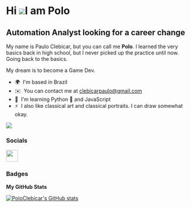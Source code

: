 Hi ![](https://user-images.githubusercontent.com/18350557/176309783-0785949b-9127-417c-8b55-ab5a4333674e.gif)I am Polo
======================================================================================================================================

Automation Analyst looking for a career change
----------------------------------------------

My name is Paulo Clebicar, but you can call me **Polo**. I learned the very basics back in high school, but I never picked up the practice until now. Going back to the basics.

My dream is to become a Game Dev.

* 🌍  I'm based in Brazil
* ✉️  You can contact me at [clebicarpaulo@gmail.com](mailto:clebicarpaulo@gmail.com)
* 🧠  I'm learning Python 🐍 and JavaScript
* ⚡  I also like classical art and classical portraits. I can draw somewhat okay.

<a href="https://www.github.com/PoloClebicar" target="_blank" rel="noreferrer"><img
src="https://img.shields.io/github/followers/PoloClebicar?logo=github&style=for-the-badge&color=0891b2&labelColor=1c1917" /></a>

### Socials

<p align="left"> <a href="https://www.github.com/PoloClebicar" target="_blank" rel="noreferrer"> <picture> <source media="(prefers-color-scheme: dark)" srcset="https://raw.githubusercontent.com/danielcranney/readme-generator/main/public/icons/socials/github-dark.svg" /> <source media="(prefers-color-scheme: light)" srcset="https://raw.githubusercontent.com/danielcranney/readme-generator/main/public/icons/socials/github.svg" /> <img src="https://raw.githubusercontent.com/danielcranney/readme-generator/main/public/icons/socials/github.svg" width="32" height="32" /> </picture> </a></p>

### Badges

<b>My GitHub Stats</b>

<a href="http://www.github.com/PoloClebicar"><img src="https://github-readme-stats.vercel.app/api?username=PoloClebicar&show_icons=true&hide=&count_private=true&title_color=0891b2&text_color=ffffff&icon_color=0891b2&bg_color=1c1917&hide_border=true&show_icons=true" alt="PoloClebicar's GitHub stats" /></a>

